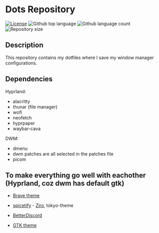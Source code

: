 # Dots Repository

[![License](https://img.shields.io/badge/license-MIT-blue.svg)](LICENSE) 
  <img alt="Github top language" src="https://img.shields.io/github/languages/top/ondrejhonus/paintjs?color=56BEB8">
  <img alt="Github language count" src="https://img.shields.io/github/languages/count/ondrejhonus/paintjs?color=56BEB8">
  <img alt="Repository size" src="https://img.shields.io/github/repo-size/ondrejhonus/paintjs?color=56BEB8">

## Description

This repository contains my dotfiles where I save my window manager configurations.

## Dependencies
Hyprland:
- alacritty
- thunar (file manager)
- wofi
- neofetch
- hyprpaper
- waybar-cava

DWM:
- dmenu
- dwm patches are all selected in the patches file
- picom

## To make everything go well with eachother (Hyprland, coz dwm has default gtk)

- [Brave theme](https://chromewebstore.google.com/detail/catppuccin-chrome-theme-m/cmpdlhmnmjhihmcfnigoememnffkimlk)

- [spicetify](https://spicetify.app/docs/advanced-usage/installation) - [Ziro](https://github.com/schnensch0/ziro), tokyo-theme

- [BetterDiscord](https://betterdiscord.app/)

- [GTK theme](https://aur.archlinux.org/packages/catppuccin-gtk-theme-macchiato)
